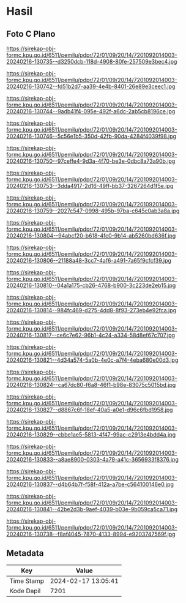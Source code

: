 # Hasil

## Foto C Plano

https://sirekap-obj-formc.kpu.go.id/6511/pemilu/pdpr/72/01/09/20/14/7201092014003-20240216-130735--d3250dcb-118d-4908-80fe-257509e3bec4.jpg

https://sirekap-obj-formc.kpu.go.id/6511/pemilu/pdpr/72/01/09/20/14/7201092014003-20240216-130742--fd51b2d7-aa39-4e4b-8401-26e89e3ceec1.jpg

https://sirekap-obj-formc.kpu.go.id/6511/pemilu/pdpr/72/01/09/20/14/7201092014003-20240216-130744--9adb41f4-095e-492f-a6dc-2ab5cb8196ce.jpg

https://sirekap-obj-formc.kpu.go.id/6511/pemilu/pdpr/72/01/09/20/14/7201092014003-20240216-130746--5c56e1b5-350d-42fb-90da-4284f4039f98.jpg

https://sirekap-obj-formc.kpu.go.id/6511/pemilu/pdpr/72/01/09/20/14/7201092014003-20240216-130750--97ceffe4-9d3a-4f70-be3e-0dbc8a73a90b.jpg

https://sirekap-obj-formc.kpu.go.id/6511/pemilu/pdpr/72/01/09/20/14/7201092014003-20240216-130753--3dda4917-2d16-49ff-bb37-3267264d1f5e.jpg

https://sirekap-obj-formc.kpu.go.id/6511/pemilu/pdpr/72/01/09/20/14/7201092014003-20240216-130759--2027c547-0998-495b-97ba-c645c0ab3a8a.jpg

https://sirekap-obj-formc.kpu.go.id/6511/pemilu/pdpr/72/01/09/20/14/7201092014003-20240216-130804--94abcf20-b618-4fc0-9b14-ab5260bd636f.jpg

https://sirekap-obj-formc.kpu.go.id/6511/pemilu/pdpr/72/01/09/20/14/7201092014003-20240216-130806--21188a48-3cc7-4af6-a491-7a65f9cfcf39.jpg

https://sirekap-obj-formc.kpu.go.id/6511/pemilu/pdpr/72/01/09/20/14/7201092014003-20240216-130810--04a1a175-cb26-4768-b900-3c223de2eb15.jpg

https://sirekap-obj-formc.kpu.go.id/6511/pemilu/pdpr/72/01/09/20/14/7201092014003-20240216-130814--984fc469-d275-4dd8-8f93-273eb4e92fca.jpg

https://sirekap-obj-formc.kpu.go.id/6511/pemilu/pdpr/72/01/09/20/14/7201092014003-20240216-130817--ce6c7e62-96b1-4c24-a334-58d8ef67c707.jpg

https://sirekap-obj-formc.kpu.go.id/6511/pemilu/pdpr/72/01/09/20/14/7201092014003-20240216-130821--4d34a574-5a0b-4e0c-a7f4-4eba680e00d3.jpg

https://sirekap-obj-formc.kpu.go.id/6511/pemilu/pdpr/72/01/09/20/14/7201092014003-20240216-130824--ca67dc80-f6a8-46f1-b98e-83075c5015bd.jpg

https://sirekap-obj-formc.kpu.go.id/6511/pemilu/pdpr/72/01/09/20/14/7201092014003-20240216-130827--d8867c6f-18ef-40a5-a0e1-d96c6fbd1958.jpg

https://sirekap-obj-formc.kpu.go.id/6511/pemilu/pdpr/72/01/09/20/14/7201092014003-20240216-130829--cbbe1ae5-5813-4f47-99ac-c2913e4bdd4a.jpg

https://sirekap-obj-formc.kpu.go.id/6511/pemilu/pdpr/72/01/09/20/14/7201092014003-20240216-130833--a8ae8900-0303-4a79-a41c-3656933f8376.jpg

https://sirekap-obj-formc.kpu.go.id/6511/pemilu/pdpr/72/01/09/20/14/7201092014003-20240216-130837--d4b64b7f-f58f-412a-a7be-c564100146e0.jpg

https://sirekap-obj-formc.kpu.go.id/6511/pemilu/pdpr/72/01/09/20/14/7201092014003-20240216-130841--42be2d3b-9aef-4039-b03e-9b059ca5ca71.jpg

https://sirekap-obj-formc.kpu.go.id/6511/pemilu/pdpr/72/01/09/20/14/7201092014003-20240216-130738--f8af4045-7870-4133-8994-e9203747569f.jpg


## Metadata

| Key        | Value               |
| ---------- | ------------------- |
| Time Stamp | 2024-02-17 13:05:41 |
| Kode Dapil | 7201                |



